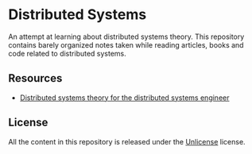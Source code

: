 # Distributed Systems

An attempt at learning about distributed systems theory. This repository contains barely organized notes taken while reading articles, books and code related to distributed systems.

## Resources

- [Distributed systems theory for the distributed systems engineer](https://the-paper-trail.org/blog/distributed-systems-theory-for-the-distributed-systems-engineer/)

## License

All the content in this repository is released under the [Unlicense](./LICENSE) license.